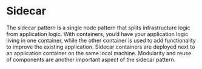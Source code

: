 # Sidecar

The sidecar pattern is a single node pattern that splits infrastructure logic from application logic. With containers, you’d have your application logic living in one container, while the other container is used to add functionality to improve the existing application. Sidecar containers are deployed next to an application container on the same local machine. Modularity and reuse of components are another important aspect of the sidecar pattern.

